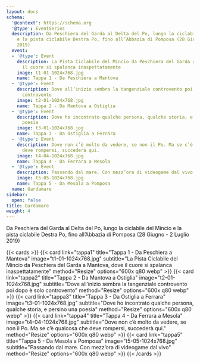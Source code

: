 ```yaml
---
layout: docs
schema:
  '@context': https://schema.org
  '@type': EventSeries
  description: Da Peschiera del Garda al Delta del Po, lungo la ciclabile del Mincio
    e la pista ciclabile Destra Po, fino all’Abbazia di Pomposa (28 Giugno - 2 Luglio
    2019)
  event:
  - '@type': Event
    description: La Pista Ciclabile del Mincio da Peschiera del Garda a Mantova, dove
      il cuore si spalanca inaspettatamente
    image: t1-01-1024x768.jpg
    name: Tappa 1 - Da Peschiera a Mantova
  - '@type': Event
    description: Dove all’inizio sembra la tangenziale controvento poi dopo è solo
      controvento
    image: t2-01-1024x768.jpg
    name: Tappa 2 - Da Mantova a Ostiglia
  - '@type': Event
    description: Dove ho incontrato qualche persona, qualche storia, e persino una
      poesia
    image: t3-01-1024x768.jpg
    name: Tappa 3 - Da Ostiglia a Ferrara
  - '@type': Event
    description: Dove non c’è molto da vedere, se non il Po. Ma se c’è qualcosa che
      deve rompersi, succederà qui.
    image: t4-04-1024x768.jpg
    name: Tappa 4 - Da Ferrara a Mesola
  - '@type': Event
    description: Passando dal mare. Con mezz’ora di videogame dal vivo
    image: t5-05-1024x768.jpg
    name: Tappa 5 - Da Mesola a Pomposa
  name: Gardamare
sidebar:
  open: false
title: Gardamare
weight: 4
---
```


Da Peschiera del Garda al Delta del Po, lungo la ciclabile del Mincio e la pista ciclabile Destra Po, fino all’Abbazia di Pomposa (28 Giugno - 2 Luglio 2019)


{{< cards >}}
  {{< card link="tappa1" title="Tappa 1 - Da Peschiera a Mantova" image="t1-01-1024x768.jpg" subtitle="La Pista Ciclabile del Mincio da Peschiera del Garda a Mantova, dove il cuore si spalanca inaspettatamente" method="Resize" options="600x q80 webp" >}}
  {{< card link="tappa2" title="Tappa 2 - Da Mantova a Ostiglia" image="t2-01-1024x768.jpg" subtitle="Dove all’inizio sembra la tangenziale controvento poi dopo è solo controvento" method="Resize" options="600x q80 webp" >}}
  {{< card link="tappa3" title="Tappa 3 - Da Ostiglia a Ferrara" image="t3-01-1024x768.jpg" subtitle="Dove ho incontrato qualche persona, qualche storia, e persino una poesia" method="Resize" options="600x q80 webp" >}}
  {{< card link="tappa4" title="Tappa 4 - Da Ferrara a Mesola" image="t4-04-1024x768.jpg" subtitle="Dove non c’è molto da vedere, se non il Po. Ma se c’è qualcosa che deve rompersi, succederà qui." method="Resize" options="600x q80 webp" >}}
  {{< card link="tappa5" title="Tappa 5 - Da Mesola a Pomposa" image="t5-05-1024x768.jpg" subtitle="Passando dal mare. Con mezz’ora di videogame dal vivo" method="Resize" options="600x q80 webp" >}}
{{< /cards >}}